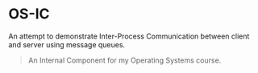 # OS-IC
An attempt to demonstrate Inter-Process Communication between client and server using message queues.
> An Internal Component for my Operating Systems course.
